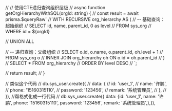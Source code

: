 

// // 使用CTE递归查询组织层级
// async function getOrgHierarchyWithSQL(orgId: string) {
//   const result = await prisma.$queryRaw`
//     WITH RECURSIVE org_hierarchy AS (
//       -- 基础查询：起始组织
//       SELECT id, name, parent_id, 0 as level
//       FROM sys_org 
//       WHERE id = ${orgId}

//       UNION ALL

//       -- 递归查询：父级组织
//       SELECT o.id, o.name, o.parent_id, oh.level + 1
//       FROM sys_org o
//       INNER JOIN org_hierarchy oh ON o.id = oh.parent_id
//     )
//     SELECT * FROM org_hierarchy 
//     ORDER BY level DESC
//   `;

//   return result;
// }



// 类似这个代码
// db.sys_user.create({
//   data: {
//     id: 'user_1',
//     name: '许鹏',
//     phone: '15160315110',
//     password: '123456',
//     remark: '系统管理员',
//   },
// }),
//帮格式化成一行代码
// db.sys_user.create({ data: {id: 'user_1', name: '许鹏', phone: '15160315110', password: '123456', remark: '系统管理员',},}),
